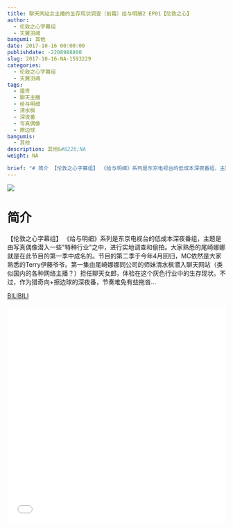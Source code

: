 ```yaml
---
title: 聊天网站女主播的生存现状调查（前篇）给与明细2 EP01【伦敦之心】
author: 
  - 伦敦之心字幕组
  - 天翼羽魂
bangumi: 其他
date: 2017-10-16 00:00:00
publishdate: -2208988800
slug: 2017-10-16-NA-1593229
categories: 
  - 伦敦之心字幕组
  - 天翼羽魂
tags: 
  - 猎奇
  - 聊天主播
  - 给与明细
  - 清水枫
  - 深夜番
  - 写真偶像
  - 擦边球
bangumis: 
  - 其他
description: 其他&#8226;NA
weight: NA

brief: "# 简介 【伦敦之心字幕组】 《给与明细》系列是东京电视台的低成本深夜番组，主题是由写真偶像潜入一些&quot;特种行业&quot;之中，进行实地调查和偷拍。大家熟悉的尾崎娜娜就是在此节目的第一季中成名的。节目的第二季于今年4月回归，MC依然是大家熟悉的Terry伊藤爷爷。第一集由尾崎娜娜同公司的师妹清水枫潜入聊天网站（类似国内的各种网络主播？）担任聊天女郎，体验在这个灰色行业中的生存现状。不过，作为猎奇向+擦边球的深夜番，节奏难免有些拖沓..."
---
```


![](https://i.imgur.com/rnyZu9C.jpg)

# 简介  
【伦敦之心字幕组】 《给与明细》系列是东京电视台的低成本深夜番组，主题是由写真偶像潜入一些&quot;特种行业&quot;之中，进行实地调查和偷拍。大家熟悉的尾崎娜娜就是在此节目的第一季中成名的。节目的第二季于今年4月回归，MC依然是大家熟悉的Terry伊藤爷爷。第一集由尾崎娜娜同公司的师妹清水枫潜入聊天网站（类似国内的各种网络主播？）担任聊天女郎，体验在这个灰色行业中的生存现状。不过，作为猎奇向+擦边球的深夜番，节奏难免有些拖沓...

  [BILIBILI](https://www.bilibili.com/video/av1593229/)


<div class="vcontainer">  <iframe class='video' src="//www.bilibili.com/blackboard/player.html?aid=1593229" width="100%" height="500" frameborder="0" allowfullscreen="allowfullscreen"></iframe></div>
